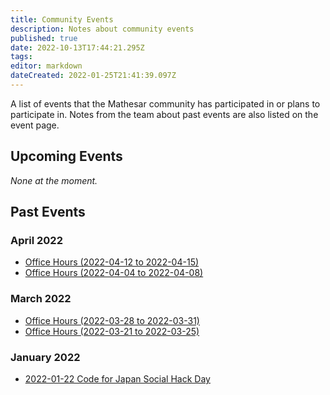 ```yaml
---
title: Community Events
description: Notes about community events
published: true
date: 2022-10-13T17:44:21.295Z
tags: 
editor: markdown
dateCreated: 2022-01-25T21:41:39.097Z
---
```


A list of events that the Mathesar community has participated in or plans to participate in. Notes from the team about past events are also listed on the event page.

## Upcoming Events
*None at the moment.*

## Past Events
### April 2022
- [Office Hours (2022-04-12 to 2022-04-15)](/en/community/events/2022-04-12-to-2022-04-15)
- [Office Hours (2022-04-04 to 2022-04-08)](/en/community/events/2022-04-04-to-2022-04-08)

### March 2022
- [Office Hours (2022-03-28 to 2022-03-31)](/en/community/events/2022-03-28-to-2022-03-31)
- [Office Hours (2022-03-21 to 2022-03-25)](/en/community/events/2022-03-21-to-2022-03-25)

### January 2022
- [2022-01-22 Code for Japan Social Hack Day](/en/community/events/2022-01-22)



